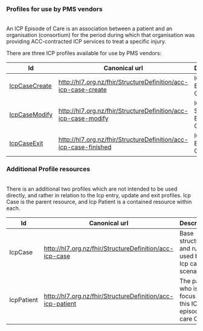 
### Profiles for use by PMS vendors

\
An ICP Episode of Care is an association between a patient and an organisation (consortium) for the period during which that organisation was providing ACC-contracted ICP services to treat a specific injury.

There are three ICP profiles available for use by PMS vendors:

<div class="tableGridded"></div>

|Id |Canonical url | Description | |
|--- |--- | --- | ---|
|[IcpCaseCreate](StructureDefinition-acc-icp-case-create.html)|http://hl7.org.nz/fhir/StructureDefinition/acc-icp-case-create|ICP Episode of Care entry|[example](EpisodeOfCare-icp-create.html)|
|[IcpCaseModify](StructureDefinition-acc-icp-case-modify.html)|http://hl7.org.nz/fhir/StructureDefinition/acc-icp-case-modify|ICP Case Service-Bundle Change|[example](EpisodeOfCare-A101112-2022-11-17.html)|
|[IcpCaseExit](StructureDefinition-acc-icp-case-exit.html)|http://hl7.org.nz/fhir/StructureDefinition/acc-icp-case-finished|ICP Episode of Care exit|[example](EpisodeOfCare-A101113-2002-11-17.html)|

### Additional Profile resources

\
There is an additional two profiles which are not intended to be used directly, and rather in relation to the Icp entry, update and exit profiles.  Icp Case is the parent resource, and Icp Patient is a contained resource within each.

<div class="tableGridded"></div>

|Id |Canonical url | Description|
|--- |--- | ---|
|IcpCase|http://hl7.org.nz/fhir/StructureDefinition/acc-icp-case|Base structure and rules used by all Icp case scenarios|
|IcpPatient|http://hl7.org.nz/fhir/StructureDefinition/acc-icp-patient|The patient who is the focus of this ICP episode of care Case|
